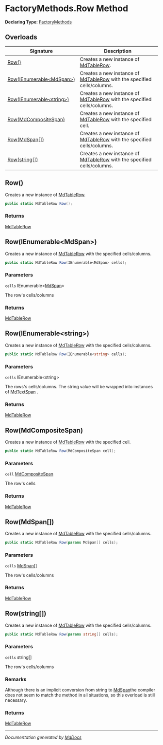 ﻿# FactoryMethods.Row Method

**Declaring Type:** [FactoryMethods](../index.md)

## Overloads

| Signature                                           | Description                                                                                          |
| --------------------------------------------------- | ---------------------------------------------------------------------------------------------------- |
| [Row()](#row)                                       | Creates a new instance of [MdTableRow](../../MdTableRow/index.md).                                   |
| [Row(IEnumerable\<MdSpan\>)](#rowienumerablemdspan) | Creates a new instance of [MdTableRow](../../MdTableRow/index.md) with the specified cells\/columns. |
| [Row(IEnumerable\<string\>)](#rowienumerablestring) | Creates a new instance of [MdTableRow](../../MdTableRow/index.md) with the specified cells\/columns. |
| [Row(MdCompositeSpan)](#rowmdcompositespan)         | Creates a new instance of [MdTableRow](../../MdTableRow/index.md) with the specified cell.           |
| [Row(MdSpan\[\])](#rowmdspan)                       | Creates a new instance of [MdTableRow](../../MdTableRow/index.md) with the specified cells\/columns. |
| [Row(string\[\])](#rowstring)                       | Creates a new instance of [MdTableRow](../../MdTableRow/index.md) with the specified cells\/columns. |

## Row()

Creates a new instance of [MdTableRow](../../MdTableRow/index.md).

```csharp
public static MdTableRow Row();
```

### Returns

[MdTableRow](../../MdTableRow/index.md)

## Row(IEnumerable\<MdSpan\>)

Creates a new instance of [MdTableRow](../../MdTableRow/index.md) with the specified cells\/columns.

```csharp
public static MdTableRow Row(IEnumerable<MdSpan> cells);
```

### Parameters

`cells`  IEnumerable\<[MdSpan](../../MdSpan/index.md)\>

The row's cells\/columns

### Returns

[MdTableRow](../../MdTableRow/index.md)

## Row(IEnumerable\<string\>)

Creates a new instance of [MdTableRow](../../MdTableRow/index.md) with the specified cells\/columns.

```csharp
public static MdTableRow Row(IEnumerable<string> cells);
```

### Parameters

`cells`  IEnumerable\<string\>

The rows's cells\/columns. The string value will be wrapped into instances of [MdTextSpan](../../MdTextSpan/index.md) .

### Returns

[MdTableRow](../../MdTableRow/index.md)

## Row(MdCompositeSpan)

Creates a new instance of [MdTableRow](../../MdTableRow/index.md) with the specified cell.

```csharp
public static MdTableRow Row(MdCompositeSpan cell);
```

### Parameters

`cell`  [MdCompositeSpan](../../MdCompositeSpan/index.md)

The row's cells

### Returns

[MdTableRow](../../MdTableRow/index.md)

## Row(MdSpan\[\])

Creates a new instance of [MdTableRow](../../MdTableRow/index.md) with the specified cells\/columns.

```csharp
public static MdTableRow Row(params MdSpan[] cells);
```

### Parameters

`cells`  [MdSpan](../../MdSpan/index.md)\[\]

The row's cells\/columns

### Returns

[MdTableRow](../../MdTableRow/index.md)

## Row(string\[\])

Creates a new instance of [MdTableRow](../../MdTableRow/index.md) with the specified cells\/columns.

```csharp
public static MdTableRow Row(params string[] cells);
```

### Parameters

`cells`  string\[\]

The row's cells\/columns

### Remarks

Although there is an implicit conversion from string to [MdSpan](../../MdSpan/index.md)the compiler does not seem to match the method in all situations, so this overload is still necessary.

### Returns

[MdTableRow](../../MdTableRow/index.md)

___

*Documentation generated by [MdDocs](https://github.com/ap0llo/mddocs)*
